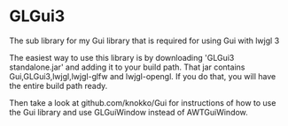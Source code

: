 # GLGui3
The sub library for my Gui library that is required for using Gui with lwjgl 3

The easiest way to use this library is by downloading 'GLGui3 standalone.jar' and adding it to your build path. 
That jar contains Gui,GLGui3,lwjgl,lwjgl-glfw and lwjgl-opengl. If you do that, you will have the entire build path ready.

Then take a look at github.com/knokko/Gui for instructions of how to use the Gui library and use GLGuiWindow instead of AWTGuiWindow.

